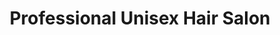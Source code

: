---
title: "Professional Unisex Hair Salon"
url: /southgate/professional-unisex-hair-salon/
shop: Friseur
---